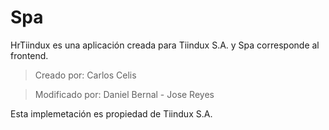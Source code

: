 # Spa
HrTiindux es una aplicación creada para Tiindux S.A. y Spa corresponde al frontend.

> Creado por: Carlos Celis

> Modificado por: Daniel Bernal - Jose Reyes

Esta implemetación es propiedad de Tiindux S.A.
